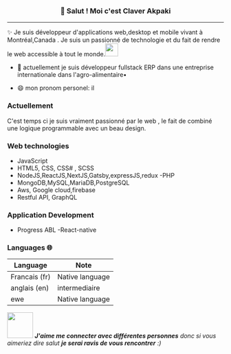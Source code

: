 <h3 align="center">👋 Salut ! Moi c'est Claver Akpaki </h3>

---
✨ Je suis développeur d'applications web,desktop et mobile vivant à Montréal,Canada . Je suis un passionné de technologie et du fait de rendre le web accessible à tout le monde.<img src="https://media.giphy.com/media/WUlplcMpOCEmTGBtBW/giphy.gif" width="30"> 
   
 
 - 🔭 actuellement je suis développeur fullstack ERP dans une entreprise internationale dans l'agro-alimentaire•
 
 - 😄 mon pronom personel: il

### Actuellement
  C'est temps ci je suis vraiment passionné par le web , le fait de combiné une logique programmable avec un beau design.
 

### Web technologies

- JavaScript
- HTML5, CSS, CSS# , SCSS
- NodeJS,ReactJS,NextJS,Gatsby,expressJS,redux
-PHP
- MongoDB,MySQL,MariaDB,PostgreSQL
- Aws, Google cloud,firebase
- Restful API, GraphQL

### Application Development

- Progress ABL
-React-native



### Languages 🌐

| Language      | Note                                                        |
| ------------- | ------------------------------------------------------------------------- |
| Francais (fr) | Native language            |
| anglais (en)  | intermediaire |
| ewe           |   Native language                                                   |


<img src="https://media.giphy.com/media/LnQjpWaON8nhr21vNW/giphy.gif" width="60"> <em><b>J'aime me connecter avec différentes personnes</b> donc si vous aimeriez dire salut <b>je serai ravis de vous rencontrer</b> :)</em>


